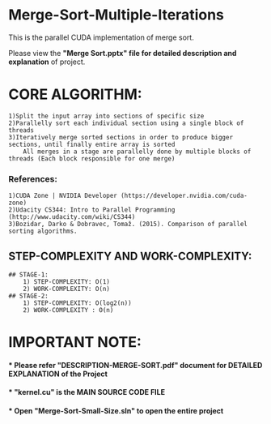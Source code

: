 # Merge-Sort-Multiple-Iterations


This is the parallel CUDA implementation of merge sort.

Please view the **"Merge Sort.pptx" file for detailed description and explanation** of project.


# CORE ALGORITHM:
    1)Split the input array into sections of specific size      
    2)Parallelly sort each individual section using a single block of threads                
    3)Iteratively merge sorted sections in order to produce bigger sections, until finally entire array is sorted                        
        All merges in a stage are parallelly done by multiple blocks of threads (Each block responsible for one merge)      
        
        
        
### References:   
    1)CUDA Zone | NVIDIA Developer (https://developer.nvidia.com/cuda-zone)   
    2)Udacity CS344: Intro to Parallel Programming (http://www.udacity.com/wiki/CS344)
    3)Bozidar, Darko & Dobravec, Tomaž. (2015). Comparison of parallel sorting algorithms. 

## STEP-COMPLEXITY AND WORK-COMPLEXITY:
    ## STAGE-1:
        1) STEP-COMPLEXITY: O(1)
        2) WORK-COMPLEXITY: O(n)
    ## STAGE-2:
        1) STEP-COMPLEXITY: O(log2(n))
        2) WORK-COMPLEXITY : O(n)

# IMPORTANT NOTE:
  #### * Please refer "DESCRIPTION-MERGE-SORT.pdf" document for DETAILED EXPLANATION of the Project
  #### * "kernel.cu" is the MAIN SOURCE CODE FILE
  #### * Open "Merge-Sort-Small-Size.sln" to open the entire project
